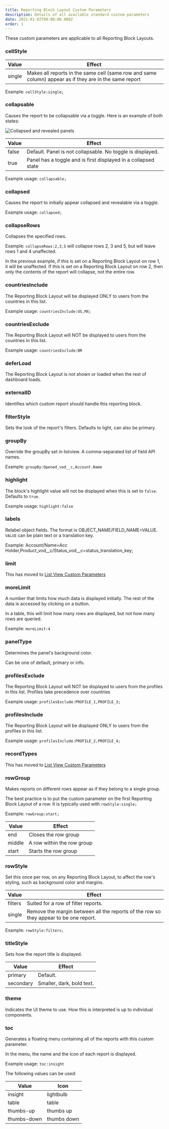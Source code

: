 ```yaml
---
title: Reporting Block Layout Custom Parameters
description: Details of all available standard custom parameters
date: 2021-01-02T00:00:00.000Z
order: 1
---
```


These custom parameters are applicable to all Reporting Block Layouts.

### cellStyle

| Value | Effect |
|-------|--------|
| single| Makes all reports in the same cell (same row and same column) appear as if they are in the same report |

Example: `cellStyle:single;`

### collapsable

Causes the report to be collapsable via a toggle. Here is an example of both states:

![Collapsed and revealed panels](/static/img/custom-parameter-collapsable.png "Collapsed and revealed panels")

|Value|Effect|
|-----|------|
|false |Default. Panel is not collapsable. No toggle is displayed.|
|true |Panel has a toggle and is first displayed in a collapsed state|

Example usage: `collapsable;`

### collapsed

Causes the report to initially appear collapsed and revealable via a toggle.

Example usage: `collapsed;`

### collapseRows

Collapses the specified rows.

Example: `collapseRows:2,3,5` will collapse rows 2, 3 and 5, but will leave rows 1 and 4 unaffected.

In the previous example, if this is set on a Reporting Block Layout on row 1, it will be unaffected. If this is set on a Reporting Block Layout on row 2, then only the contents of the report will collapse, not the entire row.

### countriesInclude

The Reporting Block Layout will be displayed ONLY to users from the countries in this list.

Example usage: `countriesInclude:US,MX;`

### countriesExclude

The Reporting Block Layout will NOT be displayed to users from the countries in this list.

Example usage: `countriesExclude:BR`

### deferLoad

The Reporting Block Layout is not shown or loaded when the rest of dashboard loads.

### externalID

Identifies which custom report should handle this reporting block.

### filterStyle

Sets the look of the report's filters. Defaults to light, can also be primary.

### groupBy

Override the groupBy set in listview. A comma-separated list of field API names.

Example: `groupBy:Opened_vod__c,Account.Name`

### highlight

The block's highlight value will not be displayed when this is set to `false`. Defaults to `true`.

Example usage: `highlight:false`

### labels

Relabel object fields. The format is OBJECT_NAME/FIELD_NAME=VALUE. `VALUE` can be plain text or a translation key.

Example: Account/Name=Acc Holder,Product_vod__c/Status_vod__c=status_translation_key;

### limit

This has moved to [List View Custom Parameters](/references/custom-parameters-list-view/#limit)

### moreLimit

A number that limits how much data is displayed initially. The rest of the data is accessed by clicking on a button.

In a table, this will limit how many rows are displayed, but not how many rows are queried.

Example: `moreLimit:4`

### panelType

Determines the panel's background color.

Can be one of default, primary or info.

### profilesExclude

The Reporting Block Layout will NOT be displayed to users from the profiles in this list. Profiles take precedence over countries

Example usage: `profilesExclude:PROFILE_1,PROFILE_3;`

### profilesInclude

The Reporting Block Layout will be displayed ONLY to users from the profiles in this list.

Example usage: `profilesInclude:PROFILE_2,PROFILE_4;`

### recordTypes

This has moved to [List View Custom Parameters](/references/custom-parameters-list-view/#recordtypes)

### rowGroup

Makes reports on different rows appear as if they belong to a single group.

The best practice is to put the custom parameter on the first Reporting Block Layout of a row. It is typically used with `rowStyle:single;`

Example: `rowGroup:start;`

| Value | Effect |
|-------|--------|
| end | Closes the row group |
| middle | A row within the row group |
| start | Starts the row group |


### rowStyle

Set this once per row, on any Reporting Block Layout, to affect the row's styling, such as background color and margins.

| Value | Effect |
|-------|--------|
| filters| Suited for a row of filter reports. |
| single| Remove the margin between all the reports of the row so they appear to be one report. |

Example: `rowStyle:filters;`

### titleStyle

Sets how the report title is displayed.

| Value | Effect |
|-------|--------|
| primary| Default. |
| secondary| Smaller, dark, bold text. |

### theme

Indicates the UI theme to use. How this is interpreted is up to individual components.

### toc

Generates a floating menu containing all of the reports with this custom parameter.

In the menu, the name and the icon of each report is displayed.

Example usage: `toc:insight`

The following values can be used:

|Value      |Icon|
|-----------|------|
|insight    |lightbulb|
|table      |table|
|thumbs-up  |thumbs up|
|thumbs-down|thumbs down|
